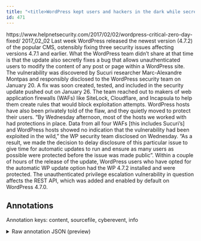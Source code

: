 ```yaml
---
title: "<title>WordPress kept users and hackers in the dark while secretly fixing critical zero-day - Help Net Security</title>"
id: 471
---
```


<title>WordPress kept users and hackers in the dark while secretly fixing critical zero-day - Help Net Security</title>
<source> https://www.helpnetsecurity.com/2017/02/02/wordpress-critical-zero-day-fixed/ </source>
<date> 2017_02_02 </date>
<text>
Last week WordPress released the newest version (4.7.2) of the popular CMS, ostensibly fixing three security issues affecting versions 4.7.1 and earlier.
What the WordPress team didn’t share at that time is that the update also secretly fixes a bug that allows unauthenticated users to modify the content of any post or page within a WordPress site.
The vulnerability was discovered by Sucuri researcher Marc-Alexandre Montpas and responsibly disclosed to the WordPress security team on January 20.
A fix was soon created, tested, and included in the security update pushed out on January 26.
The team reached out to makers of web application firewalls (WAFs) like SiteLock, Cloudflare, and Incapsula to help them create rules that would block exploitation attempts.
WordPress hosts have also been privately told of the flaw, and they quietly moved to protect their users.
“By Wednesday afternoon, most of the hosts we worked with had protections in place.
Data from all four WAFs [this includes Sucuri’s] and WordPress hosts showed no indication that the vulnerability had been exploited in the wild,” the WP security team disclosed on Wednesday.
“As a result, we made the decision to delay disclosure of this particular issue to give time for automatic updates to run and ensure as many users as possible were protected before the issue was made public”.
Within a couple of hours of the release of the update, WordPress users who have opted for the automatic WP update option had the WP 4.7.2 installed and were protected.
The unauthenticated privilege escalation vulnerability in question affects the REST API, which was added and enabled by default on WordPress 4.7.0.
</text>



## Annotations

Annotation keys: content, sourcefile, cyberevent, info

<details>
<summary>Raw annotation JSON (preview)</summary>

```json
{
  "content": "Last week WordPress released the newest version (4.7.2) of the popular CMS, ostensibly fixing three security issues affecting versions 4.7.1 and earlier. What the WordPress team didn\u2019t share at that time is that the update also secretly fixes a bug that allows unauthenticated users to modify the content of any post or page within a WordPress site. The vulnerability was discovered by Sucuri researcher Marc-Alexandre Montpas and responsibly disclosed to the WordPress security team on January 20. A fix was soon created, tested, and included in the security update pushed out on January 26. The team reached out to makers of web application firewalls (WAFs) like SiteLock, Cloudflare, and Incapsula to help them create rules that would block exploitation attempts. WordPress hosts have also been privately told of the flaw, and they quietly moved to protect their users. \u201cBy Wednesday afternoon, most of the hosts we worked with had protections in place. Data from all four WAFs [this includes Sucuri\u2019s] and WordPress hosts showed no indication that the vulnerability had been exploited in the wild,\u201d the WP security team disclosed on Wednesday. \u201cAs a result, we made the decision to delay disclosure of this particular issue to give time for automatic updates to run and ensure as many users as possible were protected before the issue was made public\u201d. Within a couple of hours of the release of the update, WordPress users who have opted for the automatic WP update option had the WP 4.7.2 installed and were protected. The unauthenticated privilege escalation vulnerability in question affects the REST API, which was added and enabled by default on WordPress 4.7.0",
  "sourcefile": "471.txt",
  "cyberevent": {
    "hopper": [
      {
        "index": 0,
        "relation": "Same",
        "events": [
          {
            "index": "E1",
            "type": "Vulnerability-related",
            "realis": "Actual",
            "nugget": {
              "startOffset": 20,
              "index": "T1",
              "endOffset": 28,
              "text": "released"
            },
            "argument": [
              {
                "index": "T3",
                "external_reference": {
                  "dbpediaURI": "http://dbpedia.org/resource/Content_management_system"
                },
                "endOffset": 74,
                "role": {
                  "type": "Vulnerable_System"
                },
                "text": "CMS",
                "startOffset": 71,
                "type": "System"
              },
              {
                "index": "T2",
                "external_reference": {
                  "wikidataid": "Q56787199"
                },
                "endOffset": 19,
                "role": {
                  "type": "Releaser"
                },
                "text": "WordPress",
                "startOffset": 10,
                "type": "Organization"
              },
              {
                "index": "T33",
                "text": "Last week",
                "endOffset": 9,
                "role": {
                  "type": "Time"
                },
                "startOffset": 0,
                "type": "Time"
              },
              {
                "index": "T5",
                "text": "the newest version (4.7.2)",
                "endOffset": 55,
                "role": {
                  "type": "Patch-Number"
                },
                "startOffset": 29,
                "type": "Version"
              }
            ],
            "subtype": "PatchVulnerability"
          },
          {
            "index": "E11",
            "type": "Vulnerability-related",
            "realis": "Actual",
            "nugget": {
              "startOffset": 76,
              "index": "T34",
              "endOffset": 93,
              "text": "ostensibly fixing"
            },
            "argument": [
              {
                "inde
```
</details>
